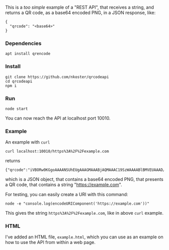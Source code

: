 
This is a _too simple_ example of a "REST API", that receives a string, and returns a QR code, as a base64 encoded PNG, in a JSON response, like:

```
{
  "qrcode": "<base64>"
}
 ```

### Dependencies

```
apt install qrencode
```

### Install

```
git clone https://github.com/nkoster/qrcodeapi
cd qrcodeapi
npm i
```

### Run

```
node start
```

You can now reach the API at localhost port 10010.

### Example

An example with ```curl```

```
curl localhost:10010/https%3A%2F%2Fexample.com
````

returns

```
{"qrcode":"iVBORw0KGgoAAAANSUhEUgAAAGMAAABjAQMAAAC19SzWAAAABlBMVEUAAAD///+l2Z/dAAAAAnRSTlP//8i138cAAAAJcEhZcwAACxIAAAsSAdLdfvwAAADpSURBVDiNzdS7DcMgEADQiyjcxQucxBp0XiksYOIJshIdayB5AV9HYflysfJrzNElyAWvOOl+Bvj7wB9rAfAFQ4STJuJ17JiSXDRFDAm8fC1iQ20aXfYt4jUk9J/MDvWoT/RV7ZHkUJynTwcPtTgcYX51oiZiex0AHPSqSg5xvjpDmrbObmA2yCdNS5fBmSk+M6tI8mWWIHvTtLgcipnSs4MVUbS3wpKLV5WwT+sFsNe0z0FWQJfMNhSJtqRp32t8V1tTxItMDCw1yEvWHU8NGgc8D6+eVcQStPYFVe17Lf/KTJp++y616g4DYbIJbESHagAAAABJRU5ErkJggg=="}
```

which is a JSON object, that contains a base64 encoded PNG, that presents a QR code,
that contains a string "https://example.com".

For testing, you can easily create a URI with this command:

```
node -e "console.log(encodeURIComponent('https://example.com'))"
```

This gives the string ```https%3A%2F%2Fexample.com```, like in above ```curl``` example.

### HTML

I've added an HTML file, ```example.html```, which you can use as an example on how to use the API from within a web page.
